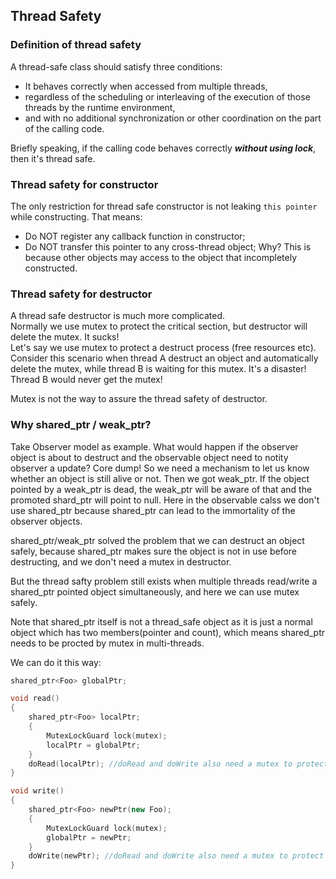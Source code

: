 ## Thread Safety

### Definition of thread safety
A thread-safe class should satisfy three conditions:
+ It behaves correctly when accessed from multiple threads,
+ regardless of the scheduling or interleaving of the execution of those threads by the runtime environment,
+ and with no additional synchronization or other coordination on the part of the calling code.

Briefly speaking, if the calling code behaves correctly ***without using lock***, then it's thread safe.

### Thread safety for constructor
The only restriction for thread safe constructor is not leaking ``this pointer`` while constructing.
That means:
+ Do NOT register any callback function in constructor;
+ Do NOT transfer this pointer to any cross-thread object;
Why? This is because other objects may access to the object that incompletely constructed.

### Thread safety for destructor
A thread safe destructor is much more complicated.  
Normally we use mutex to protect the critical section, but destructor will delete the mutex. It sucks!  
Let's say we use mutex to protect a destruct process (free resources etc).  
Consider this scenario when thread A destruct an object and automatically delete the mutex, while thread B is waiting for this mutex. It's a disaster! Thread B would never get the mutex!

Mutex is not the way to assure the thread safety of destructor.

### Why shared_ptr / weak_ptr?
Take Observer model as example. What would happen if the observer object is about to destruct and the observable object need to notity observer a update? Core dump!
So we need a mechanism to let us know whether an object is still alive or not.
Then we got weak_ptr. If the object pointed by a weak_ptr is dead, the weak_ptr will be aware of that and the promoted shard_ptr will point to null. Here in the observable calss we don't use shared_ptr because shared_ptr can lead to the immortality of the observer objects.

shared_ptr/weak_ptr solved the problem that we can destruct an object safely, because shared_ptr makes sure the object is not in use before destructing, and we don't need a mutex in destructor.

But the thread safty problem still exists when multiple threads read/write a shared_ptr pointed object simultaneously, and here we can use mutex safely.

Note that shared_ptr itself is not a thread_safe object as it is just a normal object which has two members(pointer and count), which means shared_ptr needs to be procted by mutex in multi-threads.

We can do it this way:
```C++
shared_ptr<Foo> globalPtr;

void read()
{
    shared_ptr<Foo> localPtr;
    {
        MutexLockGuard lock(mutex);
        localPtr = globalPtr;
    }
    doRead(localPtr); //doRead and doWrite also need a mutex to protect the data pointed by ptr
}

void write()
{
    shared_ptr<Foo> newPtr(new Foo);
    {
        MutexLockGuard lock(mutex);
        globalPtr = newPtr;
    }
    doWrite(newPtr); //doRead and doWrite also need a mutex to protect the data pointed by ptr
}
```